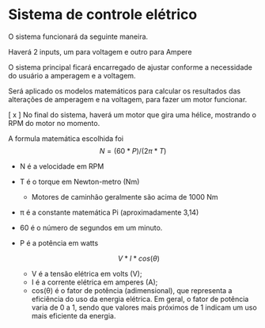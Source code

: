 # Sistema de controle elétrico

O sistema funcionará da seguinte maneira.

Haverá 2 inputs, um para voltagem e outro para Ampere

O sistema principal ficará encarregado de ajustar conforme a necessidade
do usuário a amperagem e a voltagem.

Será aplicado os modelos matemáticos para calcular os resultados das alterações
de amperagem e na voltagem, para fazer um motor funcionar.


[ x ] No final do sistema, haverá um motor que gira uma hélice, mostrando o RPM do motor no momento.

A formula matemática escolhida foi
$$N = (60 * P) / (2π * T)$$

* N é a velocidade em RPM
* T é o torque em Newton-metro (Nm)
    * Motores de caminhão geralmente são acima de 1000 Nm
    
* π é a constante matemática Pi (aproximadamente 3,14)
* 60 é o número de segundos em um minuto.
* P é a potência em watts 
    
    $$V * I * cos(θ)$$

    * V é a tensão elétrica em volts (V);
    * I é a corrente elétrica em amperes (A);
    * cos(θ) é o fator de potência (adimensional), que representa a eficiência do uso da energia elétrica. Em geral, o fator de potência varia de 0 a 1, sendo que valores mais próximos de 1 indicam um uso mais eficiente da energia.